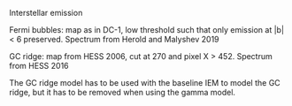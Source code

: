 Interstellar emission

Fermi bubbles: map as in DC-1, low threshold such that only emission at |b|< 6 preserved. Spectrum from Herold and Malyshev 2019

GC ridge: map from HESS 2006, cut at 270 and pixel X > 452. Spectrum from HESS  2016

The GC ridge model has to be used with the baseline IEM to model the GC ridge, but it has to be removed when using the gamma model.